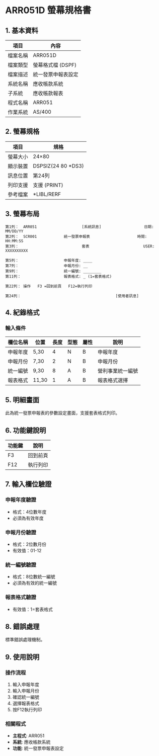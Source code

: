 # ARR051D 螢幕規格書

## 1. 基本資料

| 項目 | 內容 |
|------|------|
| 檔案名稱 | ARR051D |
| 檔案類型 | 螢幕格式檔 (DSPF) |
| 檔案描述 | 統一發票申報表設定 |
| 系統名稱 | 應收帳款系統 |
| 子系統 | 應收帳款報表 |
| 程式名稱 | ARR051 |
| 作業系統 | AS/400 |

## 2. 螢幕規格

| 項目 | 規格 |
|------|------|
| 螢幕大小 | 24×80 |
| 顯示裝置 | DSPSIZ(24 80 *DS3) |
| 訊息位置 | 第24列 |
| 列印支援 | 支援 (PRINT) |
| 參考檔案 | *LIBL/RERF |

## 3. 螢幕布局

```
第1列：  ARR051                    [系統訊息]                   日期: MM/DD/YY
第2列：  SCR001            統一發票申報表                     時間: HH:MM:SS
第3列：                            套表                        USER: XXXXXXXXXX

第5列：                    申報年度: ____
第7列：                    申報月份: __
第9列：                    統一編號: ________
第11列：                   報表格式: _ (1=套表格式)

第22列： 操作   F3 =回到前頁   F12=執行列印

第24列：                                          [使用者訊息]
```

## 4. 紀錄格式

### 輸入條件

| 欄位名稱 | 位置 | 長度 | 型態 | 屬性 | 說明 |
|----------|------|------|------|------|------|
| 申報年度 | 5,30 | 4 | N | B | 申報年度 |
| 申報月份 | 7,30 | 2 | N | B | 申報月份 |
| 統一編號 | 9,30 | 8 | A | B | 營利事業統一編號 |
| 報表格式 | 11,30 | 1 | A | B | 報表格式選擇 |

## 5. 明細畫面

此為統一發票申報表的參數設定畫面，支援套表格式列印。

## 6. 功能鍵說明

| 功能鍵 | 說明 |
|--------|------|
| F3 | 回到前頁 |
| F12 | 執行列印 |

## 7. 輸入欄位驗證

### 申報年度驗證
- 格式：4位數年度
- 必須為有效年度

### 申報月份驗證
- 格式：2位數月份
- 有效值：01-12

### 統一編號驗證
- 格式：8位數統一編號
- 必須為有效的統一編號

### 報表格式驗證
- 有效值：1=套表格式

## 8. 錯誤處理

標準錯誤處理機制。

## 9. 使用說明

### 操作流程
1. 輸入申報年度
2. 輸入申報月份
3. 確認統一編號
4. 選擇報表格式
5. 按F12執行列印

### 相關程式
- **主程式**: ARR051
- **系統**: 應收帳款系統
- **功能**: 統一發票申報表設定 